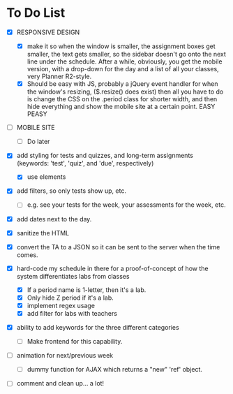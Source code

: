 To Do List
==========

- [x] RESPONSIVE DESIGN
	- [x] make it so when the window is smaller, the assignment boxes get smaller, the text gets smaller, so the sidebar doesn't go onto the next line under the schedule. After a while, obviously, you get the mobile version, with a drop-down for the day and a list of all your classes, very Planner R2-style.
	- [x] Should be easy with JS, probably a jQuery event handler for when the window's resizing, ($.resize() does exist) then all you have to do is change the CSS on the .period class for shorter width, and then hide everything and show the mobile site at a certain point. EASY PEASY

- [ ] MOBILE SITE
	- [ ] Do later

- [x] add styling for tests and quizzes, and long-term assignments (keywords: 'test', 'quiz', and 'due', respectively)
	- [x] use <span> elements
- [x] add filters, so only tests show up, etc.
	- [ ] e.g. see your tests for the week, your assessments for the week, etc.

- [x] add dates next to the day.

- [x] sanitize the HTML
- [x] convert the TA to a JSON so it can be sent to the server when the time comes.


- [x] hard-code my schedule in there for a proof-of-concept of how the system differentiates labs from classes
	- [x] If a period name is 1-letter, then it's a lab.
	- [x] Only hide Z period if it's a lab.
	- [x] implement regex usage
	- [x] add filter for labs with teachers
- [x] ability to add keywords for the three different categories
	- [ ] Make frontend for this capability.

- [ ] animation for next/previous week
	- [ ] dummy function for AJAX which returns a "new" 'ref' object.

- [ ] comment and clean up… a lot!